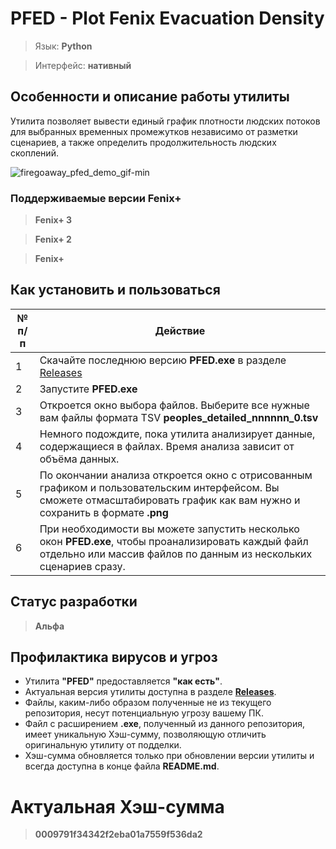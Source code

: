 # PFED - Plot Fenix Evacuation Density

> Язык: **Python**

> Интерфейс: **нативный**

## Особенности и описание работы утилиты
Утилита позволяет вывести единый график плотности людских потоков для выбранных временных промежутков независимо от разметки сценариев, а также определить продолжительность людских скоплений.

![firegoaway_pfed_demo_gif-min](https://raw.githubusercontent.com/firegoaway/Plot_Fenix_Evac_Density/main/.gitpics/pfed_demo_gif-min.gif)

### Поддерживаемые версии Fenix+
> **Fenix+ 3**

> **Fenix+ 2**

> **Fenix+**

## Как установить и пользоваться
|	№ п/п	|	Действие	|
|---------|---------|
|	1	|	Скачайте последнюю версию **PFED.exe** в разделе [Releases](https://github.com/firegoaway/Plot_Fenix_Evac_Density/releases)	|
|	2	|	Запустите **PFED.exe**	|
|	3	|	Откроется окно выбора файлов. Выберите все нужные вам файлы формата TSV **peoples_detailed_nnnnnn_0.tsv**	|
|	4	|	Немного подождите, пока утилита анализирует данные, содержащиеся в файлах. Время анализа зависит от объёма данных.	|
|	5	|	По окончании анализа откроется окно с отрисованным графиком и пользовательским интерфейсом. Вы сможете отмасштабировать график как вам нужно и сохранить в формате **.png**	|
|	6	|	При необходимости вы можете запустить несколько окон **PFED.exe**, чтобы проанализировать каждый файл отдельно или массив файлов по данным из нескольких сценариев сразу.	|

## Статус разработки
> **Альфа**

## Профилактика вирусов и угроз
- Утилита **"PFED"** предоставляется **"как есть"**.
- Актуальная версия утилиты доступна в разделе [**Releases**](https://github.com/firegoaway/Plot_Fenix_Evac_Density/releases).
- Файлы, каким-либо образом полученные не из текущего репозитория, несут потенциальную угрозу вашему ПК.
- Файл с расширением **.exe**, полученный из данного репозитория, имеет уникальную Хэш-сумму, позволяющую отличить оригинальную утилиту от подделки.
- Хэш-сумма обновляется только при обновлении версии утилиты и всегда доступна в конце файла **README.md**.

# Актуальная Хэш-сумма
> **0009791f34342f2eba01a7559f536da2**